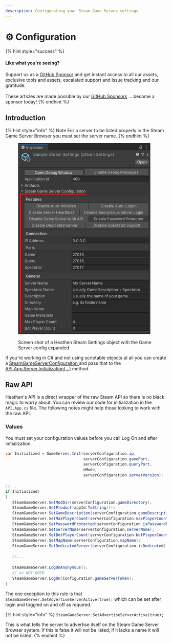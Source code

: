 ```yaml
---
description: Configurating your Steam Game Server settings
---
```


# ⚙ Configuration

{% hint style="success" %}
#### Like what you're seeing?

Support us as a [GitHub Sponsor](../../../become-a-sponsor/) and get instant access to all our assets, exclusive tools and assets, escalated support and issue tracking and our gratitude.\
\
These articles are made possible by our [GitHub Sponsors](../../../become-a-sponsor/) ... become a sponsor today!
{% endhint %}

## &#x20;Introduction

{% hint style="info" %}
Note For a server to be listed properly in the Steam Game Server Browser you must set the server name.
{% endhint %}

<figure><img src="../../../.gitbook/assets/image (374).png" alt=""><figcaption><p>Screen shot of a Heathen Steam Settings object with the Game Server config expanded</p></figcaption></figure>

If you're working in C# and not using scriptable objects at all you can create a [SteamGameServerConfiguraiton ](../../../toolkit-for-steamworks-sdk/unity/objects/steam-game-server-configuration.md)and pass that to the [API.App.Server.Initialization(...)](../../../toolkit-for-steamworks-sdk/unity/api/app.server.md#initialize) method.

## Raw API

Heathen's API is a direct wrapper of the raw Steam API so there is no black magic to worry about. You can review our code for initialization in the `API.App.cs` file. The following notes might help those looking to work with the raw API.

### Values

You must set your configuration values before you call Log On and after Initialization.

```csharp
var Initialized = GameServer.Init(serverConfiguration.ip, 
                                  serverConfiguration.gamePort, 
                                  serverConfiguration.queryPort, 
                                  eMode, 
                                  serverConfiguration.serverVersion);
                                         
//...
if(Initialized)
{
   SteamGameServer.SetModDir(serverConfiguration.gameDirectory);
   SteamGameServer.SetProduct(appId.ToString());
   SteamGameServer.SetGameDescription(serverConfiguration.gameDescription);
   SteamGameServer.SetMaxPlayerCount(serverConfiguration.maxPlayerCount);
   SteamGameServer.SetPasswordProtected(serverConfiguration.isPasswordProtected);
   SteamGameServer.SetServerName(serverConfiguration.serverName);
   SteamGameServer.SetBotPlayerCount(serverConfiguration.botPlayerCount);
   SteamGameServer.SetMapName(serverConfiguration.mapName);
   SteamGameServer.SetDedicatedServer(serverConfiguration.isDedicated);

   //...

   SteamGameServer.LogOnAnonymous();
   // or NOT BOTH
   SteamGameServer.LogOn(Configuration.gameServerToken);
}

```

The one exception to this rule is that `SteamGameServer.SetAdvertiseServerActive(true);` which can be set after login and toggled on and off as required.

{% hint style="info" %}
`SteamGameServer.SetAdvertiseServerActive(true);`

This is what tells the server to advertise itself on the Steam Game Server Browser system. if this is false it will not be listed, if it lacks a name it will not be listed.
{% endhint %}
